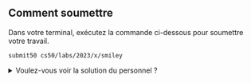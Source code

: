 Comment soumettre
-------------

Dans votre terminal, exécutez la commande ci-dessous pour soumettre votre travail.

    submit50 cs50/labs/2023/x/smiley
    

<details><summary>Voulez-vous voir la solution du personnel ?</summary><div class="language-c highlighter-rouge"><div class="highlight"><pre class="highlight"><code><span class="cp">#include</span> <span class="cpf">"helpers.h"</span><span class="cp">
</span>
<span class="kt">void</span> <span class="nf">colorize</span><span class="p">(</span><span class="kt">int</span> <span class="n">height</span><span class="p">,</span> <span class="kt">int</span> <span class="n">width</span><span class="p">,</span> <span class="n">RGBTRIPLE</span> <span class="n">image</span><span class="p">[</span><span class="n">height</span><span class="p">][</span><span class="n">width</span><span class="p">])</span>
<span class="p">{</span>
    <span class="k">for</span> <span class="p">(</span><span class="kt">int</span> <span class="n">i</span> <span class="o">=</span> <span class="mi">0</span><span class="p">;</span> <span class="n">i</span> <span class="o">&lt;</span> <span class="n">height</span><span class="p">;</span> <span class="n">i</span><span class="o">++</span><span class="p">)</span>
    <span class="p">{</span>
        <span class="k">for</span> <span class="p">(</span><span class="kt">int</span> <span class="n">j</span> <span class="o">=</span> <span class="mi">0</span><span class="p">;</span> <span class="n">j</span> <span class="o">&lt;</span> <span class="n">width</span><span class="p">;</span> <span class="n">j</span><span class="o">++</span><span class="p">)</span>
        <span class="p">{</span>
            <span class="c1">// Rendre les pixels noirs en rouges</span>
            <span class="k">if</span> <span class="p">(</span><span class="n">image</span><span class="p">[</span><span class="n">i</span><span class="p">][</span><span class="n">j</span><span class="p">].</span><span class="n">rgbtRed</span> <span class="o">==</span> <span class="mh">0x00</span> <span class="o">&amp;&amp;</span> <span class="n">image</span><span class="p">[</span><span class="n">i</span><span class="p">][</span><span class="n">j</span><span class="p">].</span><span class="n">rgbtGreen</span> <span class="o">==</span> <span class="mh">0x00</span> <span class="o">&amp;&amp;</span> <span class="n">image</span><span class="p">[</span><span class="n">i</span><span class="p">][</span><span class="n">j</span><span class="p">].</span><span class="n">rgbtBlue</span> <span class="o">==</span> <span class="mh">0x00</span><span class="p">)</span>
            <span class="p">{</span>
                <span class="n">image</span><span class="p">[</span><span class="n">i</span><span class="p">][</span><span class="n">j</span><span class="p">].</span><span class="n">rgbtRed</span> <span class="o">=</span> <span class="mh">0xff</span><span class="p">;</span>
            <span class="p">}</span>
        <span class="p">}</span>
    <span class="p">}</span>
<span class="p">}</span>
</code></pre></div></div></details>